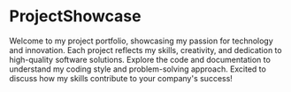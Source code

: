 # ProjectShowcase
Welcome to my project portfolio, showcasing my passion for technology and innovation. Each project reflects my skills, creativity, and dedication to high-quality software solutions. Explore the code and documentation to understand my coding style and problem-solving approach. Excited to discuss how my skills contribute to your company's success!
